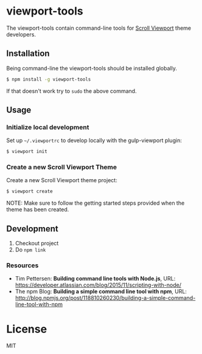 # viewport-tools

The viewport-tools contain command-line tools for 
[Scroll Viewport](https://www.k15t.com/software/scroll-viewport) theme 
developers.


## Installation

Being command-line the viewport-tools should be installed globally.

```bash
$ npm install -g viewport-tools
```

If that doesn't work try to ``sudo`` the above command.


## Usage

### Initialize local development

Set up ``~/.viewportrc`` to develop locally with the gulp-viewport plugin:

```bash
$ viewport init
```


### Create a new Scroll Viewport Theme 

Create a new Scroll Viewport theme project:

```bash
$ viewport create
```

NOTE: Make sure to follow the getting started steps provided when the theme has been created.


## Development

1. Checkout project
1. Do `npm link`

### Resources

* Tim Pettersen: __Building command line tools with Node.js__, URL: https://developer.atlassian.com/blog/2015/11/scripting-with-node/
* The npm Blog: __Building a simple command line tool with npm__, URL: http://blog.npmjs.org/post/118810260230/building-a-simple-command-line-tool-with-npm

# License 

MIT